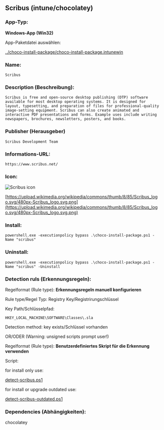 ## Scribus (intune/chocolatey)

### App-Typ:

__Windows-App (Win32)__

App-Paketdatei auswählen:

[../choco-install-package/choco-install-package.intunewin](../choco-install-package/choco-install-package.intunewin?raw=true)


### Name:

```
Scribus
```

### Description (Beschreibung):

```
Scribus is free and open-source desktop publishing (DTP) software available for most desktop operating systems. It is designed for layout, typesetting, and preparation of files for professional-quality image-setting equipment. Scribus can also create animated and interactive PDF presentations and forms. Example uses include writing newspapers, brochures, newsletters, posters, and books.
```

### Publisher (Herausgeber)

```
Scribus Development Team
```


### Informations-URL:

```
https://www.scribus.net/
```

### Icon:

![Scribus icon](https://upload.wikimedia.org/wikipedia/commons/thumb/8/85/Scribus_logo.svg/120px-Scribus_logo.svg.png)

[https://upload.wikimedia.org/wikipedia/commons/thumb/8/85/Scribus_logo.svg/480px-Scribus_logo.svg.png](https://upload.wikimedia.org/wikipedia/commons/thumb/8/85/Scribus_logo.svg/480px-Scribus_logo.svg.png)

### Install:

```
powershell.exe -executionpolicy bypass .\choco-install-package.ps1 -Name "scribus"
```


### Uninstall:

```
powershell.exe -executionpolicy bypass .\choco-install-package.ps1 -Name "scribus" -Uninstall
```


### Detection ruls (Erkennungsregeln):

Regelformat (Rule type): __Erkennungsregeln manuell konfigurieren__

Rule type/Regel Typ: Registry Key/Registrirungschlüssel

Key Path/Schlüsselpfad:

```
HKEY_LOCAL_MACHINE\SOFTWARE\Classes\.sla
```


Detection method: key exists/Schlüssel vorhanden


OR/ODER (Warning: unsigned scripts prompt user!)

Regelformat (Rule type): __Benutzerdefiniertes Skript für die Erkennung verwenden__

Script:

for install only use:

[detect-scribus.ps1](./detect-scribus.ps1
)


for install or upgrade outdated use:

[detect-scribus-outdated.ps1](./detect-scribus-outdated.ps1)

### Dependencies (Abhängigkeiten):

chocolatey
